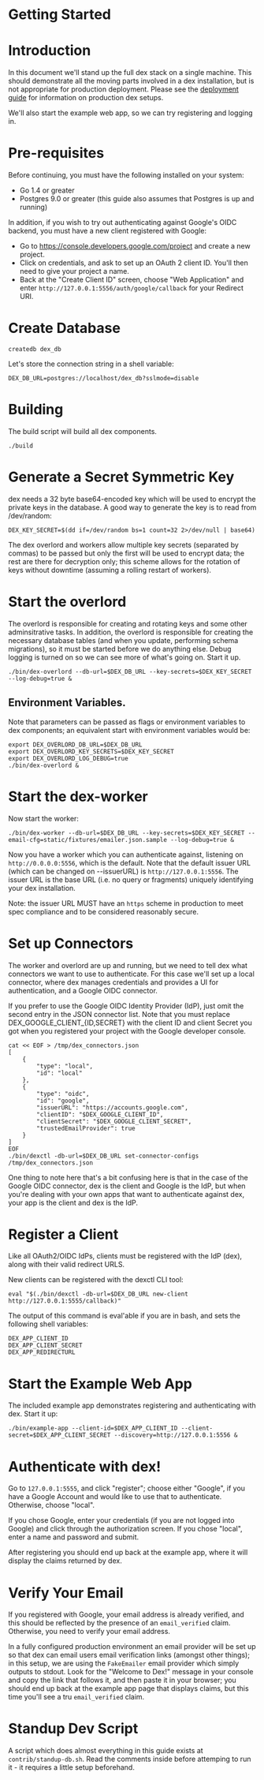 # Getting Started


# Introduction

In this document we'll stand up the full dex stack on a single machine. This should demonstrate all the moving parts involved in a dex installation, but is not appropriate for production deployment. Please see the [deployment guide][deployment-guide] for information on production dex setups.

[deployment-guide]: https://github.com/coreos/dex/blob/master/Documentation/deployment-guide.md

We'll also start the example web app, so we can try registering and logging in.

# Pre-requisites

Before continuing, you must have the following installed on your system:

* Go 1.4 or greater
* Postgres 9.0 or greater (this guide also assumes that Postgres is up and running)

In addition, if you wish to try out authenticating against Google's OIDC backend, you must have a new client registered with Google:

* Go to https://console.developers.google.com/project and create a new project.
* Click on credentials, and ask to set up an OAuth 2 client ID. You'll then need to give your project a name.
* Back at the "Create Client ID" screen, choose "Web Application" and enter `http://127.0.0.1:5556/auth/google/callback` for your Redirect URI.

# Create Database

`createdb dex_db`

Let's store the connection string in a shell variable:

`DEX_DB_URL=postgres://localhost/dex_db?sslmode=disable`

# Building

The build script will build all dex components.

`./build`

# Generate a Secret Symmetric Key

dex needs a 32 byte base64-encoded key which will be used to encrypt the private keys in the database. A good way to generate the key is to read from /dev/random:

`DEX_KEY_SECRET=$(dd if=/dev/random bs=1 count=32 2>/dev/null | base64)`

The dex overlord and workers allow multiple key secrets (separated by commas) to be passed but only the first will be used to encrypt data; the rest are there for decryption only; this scheme allows for the rotation of keys without downtime (assuming a rolling restart of workers).

# Start the overlord

The overlord is responsible for creating and rotating keys and some other adminsitrative tasks. In addition, the overlord is responsible for creating the necessary database tables (and when you update, performing schema migrations), so it must be started before we do anything else. Debug logging is turned on so we can see more of what's going on. Start it up. 

`./bin/dex-overlord --db-url=$DEX_DB_URL --key-secrets=$DEX_KEY_SECRET --log-debug=true &`

## Environment Variables.

Note that parameters can be passed as flags or environment variables to dex components; an equivalent start with environment variables would be:

```
export DEX_OVERLORD_DB_URL=$DEX_DB_URL
export DEX_OVERLORD_KEY_SECRETS=$DEX_KEY_SECRET
export DEX_OVERLORD_LOG_DEBUG=true
./bin/dex-overlord &
```

# Start the dex-worker

Now start the worker:

`./bin/dex-worker --db-url=$DEX_DB_URL --key-secrets=$DEX_KEY_SECRET --email-cfg=static/fixtures/emailer.json.sample --log-debug=true &`

Now you have a worker which you can authenticate against, listening on `http://0.0.0.0:5556`, which is the default. Note that the default issuer URL (which can be changed on --issuerURL) is `http://127.0.0.1:5556`. The issuer URL is the base URL (i.e. no query or fragments) uniquely identifying your dex installation.

Note: the issuer URL MUST have an `https` scheme in production to meet spec compliance and to be considered reasonably secure.

# Set up Connectors

The worker and overlord are up and running, but we need to tell dex what connectors we want to use to authenticate. For this case we'll set up a local connector, where dex manages credentials and provides a UI for authentication, and a Google OIDC connector.

If you prefer to use the Google OIDC Identity Provider (IdP), just omit the second entry in the JSON connector list. Note that you must replace DEX_GOOGLE_CLIENT_{ID,SECRET} with the client ID and client Secret you got when you registered your project with the Google developer console. 
```
cat << EOF > /tmp/dex_connectors.json
[
	{
		"type": "local",
		"id": "local"
	},
	{
		"type": "oidc",
		"id": "google",
		"issuerURL": "https://accounts.google.com",
		"clientID": "$DEX_GOOGLE_CLIENT_ID",
		"clientSecret": "$DEX_GOOGLE_CLIENT_SECRET",
		"trustedEmailProvider": true
	}
]
EOF
./bin/dexctl -db-url=$DEX_DB_URL set-connector-configs /tmp/dex_connectors.json
```

One thing to note here that's a bit confusing here is that in the case of the Google OIDC connector, dex is the client and Google is the IdP, but when you're dealing with your own apps that want to authenticate against dex, your app is the client and dex is the IdP.

# Register a Client

Like all OAuth2/OIDC IdPs, clients must be registered with the IdP (dex), along with their valid redirect URLS.

New clients can be registered with the dexctl CLI tool:
```
eval "$(./bin/dexctl -db-url=$DEX_DB_URL new-client http://127.0.0.1:5555/callback)"
```

The output of this command is eval'able if you are in bash, and sets the following shell variables:

```
DEX_APP_CLIENT_ID
DEX_APP_CLIENT_SECRET
DEX_APP_REDIRECTURL
```

# Start the Example Web App

The included example app demonstrates registering and authenticating with dex. Start it up:

```
./bin/example-app --client-id=$DEX_APP_CLIENT_ID --client-secret=$DEX_APP_CLIENT_SECRET --discovery=http://127.0.0.1:5556 &
```

# Authenticate with dex!

Go to `127.0.0.1:5555`, and click "register"; choose either "Google", if you have a Google Account and would like to use that to authenticate. Otherwise, choose "local".

If you chose Google, enter your credentials (if you are not logged into Google) and click through the authorization screen. If you chose "local", enter a name and password and submit.

After registering you should end up back at the example app, where it will display the claims returned by dex.

# Verify Your Email

If you registered with Google, your email address is already verified, and this should be reflected by the presence of an `email_verified` claim. Otherwise, you need to verify your email address.

In a fully configured production environment an email provider will be set up so that dex can email users email verification links (amongst other things); in this setup, we are using the `FakeEmailer` email provider which simply outputs to stdout. Look for the "Welcome to Dex!" message in your console and copy the link that follows it, and then paste it in your browser; you should end up back at the example app page that displays claims, but this time you'll see a tru `email_verified` claim.

# Standup Dev Script

A script which does almost everything in this guide exists at `contrib/standup-db.sh`. Read the comments inside before attemping to run it - it requires a little setup beforehand.
